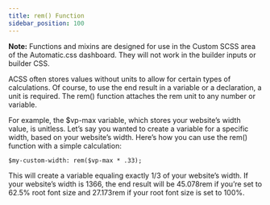```yaml
---
title: rem() Function
sidebar_position: 100
---
```


**Note:** Functions and mixins are designed for use in the Custom SCSS area of the Automatic.css dashboard. They will not work in the builder inputs or builder CSS.

ACSS often stores values without units to allow for certain types of calculations. Of course, to use the end result in a variable or a declaration, a unit is required. The rem() function attaches the rem unit to any number or variable.

For example, the $vp-max variable, which stores your website’s width value, is unitless. Let’s say you wanted to create a variable for a specific width, based on your website’s width. Here’s how you can use the rem() function with a simple calculation:

```HTML
$my-custom-width: rem($vp-max * .33);
```

This will create a variable equaling exactly 1/3 of your website’s width. If your website’s width is 1366, the end result will be 45.078rem if you’re set to 62.5% root font size and 27.173rem if your root font size is set to 100%.
